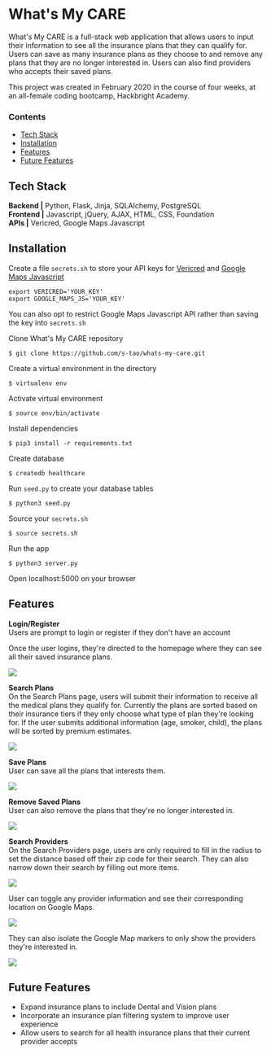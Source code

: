 # What's My CARE

What's My CARE is a full-stack web application that allows users to input their 
information to see all the insurance plans that they can qualify for. Users can 
save as many insurance plans as they choose to and remove any plans that they 
are no longer interested in. Users can also find providers who accepts their 
saved plans.

This project was created in February 2020 in the course of four weeks, at an 
all-female coding bootcamp, Hackbright Academy. 

### Contents

* [Tech Stack](#techstack)
* [Installation](#install)
* [Features](#features)
* [Future Features](#future-features)

## <a name=techstack></a>Tech Stack

**Backend |** Python, Flask, Jinja, SQLAlchemy, PostgreSQL <br>
**Frontend |** Javascript, jQuery, AJAX, HTML, CSS, Foundation <br>
**APIs |** Vericred, Google Maps Javascript <br>

## <a name=install></a>Installation

Create a file `secrets.sh` to store your API keys for [Vericred](https://developers.vericred.com/) 
and [Google Maps Javascript](https://developers.google.com/maps/documentation/javascript/tutorial)
```
export VERICRED='YOUR_KEY'
export GOOGLE_MAPS_JS='YOUR_KEY'
```
You can also opt to restrict Google Maps Javascript API rather than saving the
key into `secrets.sh`

Clone What's My CARE repository
```
$ git clone https://github.com/s-tao/whats-my-care.git
```
Create a virtual environment in the directory
```
$ virtualenv env
```
Activate virtual environment
```
$ source env/bin/activate
```
Install dependencies 
```
$ pip3 install -r requirements.txt
```
Create database
```
$ createdb healthcare
```
Run `seed.py` to create your database tables
```
$ python3 seed.py
```
Source your `secrets.sh`
```
$ source secrets.sh
```
Run the app
```
$ python3 server.py
```
Open localhost:5000 on your browser

## <a name=features></a>Features
**Login/Register** <br>
Users are prompt to login or register if they don't have an account 

Once the user logins, they're directed to the homepage where they can see all 
their saved insurance plans. 

![](/README_gif/login.gif)

**Search Plans** <br>
On the Search Plans page, users will submit their information to receive all the 
medical plans they qualify for. Currently the plans are sorted based on their 
insurance tiers if they only choose what type of plan they're looking for. If the
user submits additional information (age, smoker, child), the plans will be sorted
by premium estimates. 

![](/README_gif/search_plans.gif)

**Save Plans** <br>
User can save all the plans that interests them. 

![](/README_gif/save_plans.gif)

**Remove Saved Plans** <br>
User can also remove the plans that they're no longer interested in. 

![](/README_gif/remove_plan.gif)

**Search Providers** <br>
On the Search Providers page, users are only required to fill in the radius to 
set the distance based off their zip code for their search. They can also narrow
down their search by filling out more items. 

![](/README_gif/search_providers.gif)

User can toggle any provider information and see their corresponding location on
Google Maps. 

![](/README_gif/toggle_providers.gif)

They can also isolate the Google Map markers to only show the providers they're 
interested in. 

![](/README_gif/indiv_provider.gif)

## <a name=future-features></a>Future Features
* Expand insurance plans to include Dental and Vision plans
* Incorporate an insurance plan filtering system to improve user experience
* Allow users to search for all health insurance plans that their current provider
accepts
